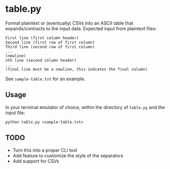 # table.py

Format plaintext or (eventually) CSVs into an ASCII table that expands/contracts to the input data. Expected input from plaintext files:

```
First line (first column header)
Second line (first row of first column)
Third line (second row of first column)
...
(newline)
nth line (second column header)
...
(final line must be a newline, this indcates the final column)
```

See `sample-table.txt` for an example.

## Usage

In your terminal emulator of choice, within the directory of `table.py` and the input file:

`python table.py <sample-table.txt>`

## TODO

* Turn this into a proper CLI tool
* Add feature to customize the style of the separators
* Add support for CSVs

